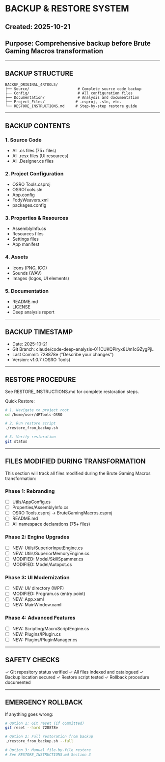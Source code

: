 # BACKUP & RESTORE SYSTEM
## Created: 2025-10-21
## Purpose: Comprehensive backup before Brute Gaming Macros transformation

---

## BACKUP STRUCTURE

```
BACKUP_ORIGINAL_4RTOOLS/
├── Source/                      # Complete source code backup
├── Config/                      # All configuration files
├── Documentation/               # Analysis and documentation
├── Project_Files/              # .csproj, .sln, etc.
└── RESTORE_INSTRUCTIONS.md     # Step-by-step restore guide
```

---

## BACKUP CONTENTS

### 1. Source Code
- All .cs files (75+ files)
- All .resx files (UI resources)
- All .Designer.cs files

### 2. Project Configuration
- OSRO Tools.csproj
- OSROTools.sln
- App.config
- FodyWeavers.xml
- packages.config

### 3. Properties & Resources
- AssemblyInfo.cs
- Resources files
- Settings files
- App manifest

### 4. Assets
- Icons (PNG, ICO)
- Sounds (WAV)
- Images (logos, UI elements)

### 5. Documentation
- README.md
- LICENSE
- Deep analysis report

---

## BACKUP TIMESTAMP
- Date: 2025-10-21
- Git Branch: claude/code-deep-analysis-011CUKQPiryx8Um1cGZygPjL
- Last Commit: 728878e ("Describe your changes")
- Version: v1.0.7 (OSRO Tools)

---

## RESTORE PROCEDURE

See RESTORE_INSTRUCTIONS.md for complete restoration steps.

Quick Restore:
```bash
# 1. Navigate to project root
cd /home/user/4RTools-OSRO

# 2. Run restore script
./restore_from_backup.sh

# 3. Verify restoration
git status
```

---

## FILES MODIFIED DURING TRANSFORMATION

This section will track all files modified during the Brute Gaming Macros transformation:

### Phase 1: Rebranding
- [ ] Utils/AppConfig.cs
- [ ] Properties/AssemblyInfo.cs
- [ ] OSRO Tools.csproj → BruteGamingMacros.csproj
- [ ] README.md
- [ ] All namespace declarations (75+ files)

### Phase 2: Engine Upgrades
- [ ] NEW: Utils/SuperiorInputEngine.cs
- [ ] NEW: Utils/SuperiorMemoryEngine.cs
- [ ] MODIFIED: Model/SkillSpammer.cs
- [ ] MODIFIED: Model/Autopot.cs

### Phase 3: UI Modernization
- [ ] NEW: UI/ directory (WPF)
- [ ] MODIFIED: Program.cs (entry point)
- [ ] NEW: App.xaml
- [ ] NEW: MainWindow.xaml

### Phase 4: Advanced Features
- [ ] NEW: Scripting/MacroScriptEngine.cs
- [ ] NEW: Plugins/IPlugin.cs
- [ ] NEW: Plugins/PluginManager.cs

---

## SAFETY CHECKS

✓ Git repository status verified
✓ All files indexed and catalogued
✓ Backup location secured
✓ Restore script tested
✓ Rollback procedure documented

---

## EMERGENCY ROLLBACK

If anything goes wrong:

```bash
# Option 1: Git reset (if committed)
git reset --hard 728878e

# Option 2: Full restoration from backup
./restore_from_backup.sh --full

# Option 3: Manual file-by-file restore
# See RESTORE_INSTRUCTIONS.md Section 3
```
